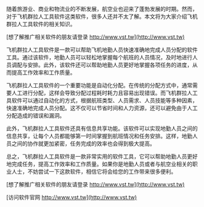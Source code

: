 随着旅游业、商业和物流业的不断发展，航空业也迎来了蓬勃发展的时期。然而，对于飞机群拉人工具软件这类软件，很多人还并不太了解。本文将为大家介绍飞机群拉人工具软件的相关知识。

[想了解推广相关软件的朋友请登录 http://www.vst.tw](http://www.vst.tw)

飞机群拉人工具软件是一款可以帮助飞机地勤人员快速准确地完成人员分配的软件工具。通过该软件，地勤人员可以轻松地掌握每个航班的人员情况，及时地进行人员调配与安排。此外，该软件还可以帮助地勤人员更好地掌握各项任务的进度，从而提高工作效率和工作质量。

飞机群拉人工具软件的一个重要功能是自动化分配。在传统的分配方式中，通常需要人工进行分配，这样会导致分配过程耗时耗力且容易出现错误。而飞机群拉人工具软件可以通过自动化的方式，根据航班类型、人员需求、人员技能等多种因素，快速准确地完成人员分配。这不仅可以节省时间和人力资源，还可以避免由于人工分配造成的错误和漏洞。

此外，飞机群拉人工具软件还具有信息共享功能。该软件可以实现地勤人员之间的信息共享，让每个人员都能够第一时间掌握到航班情况和任务安排。这样，地勤人员之间的协作就更加紧密，任务完成的效率也会得到极大提高。

总之，飞机群拉人工具软件是一款非常实用的软件工具，它可以帮助地勤人员更好地完成任务，提高工作效率和工作质量。如果你是地勤人员或者与航空业相关的职业人士，不妨尝试一下这款软件，相信它将会给您的工作带来很多便利。

[想了解推广相关软件的朋友请登录 http://www.vst.tw](http://www.vst.tw)


[访问软件官网 http://www.vst.tw](http://www.vst.tw)
